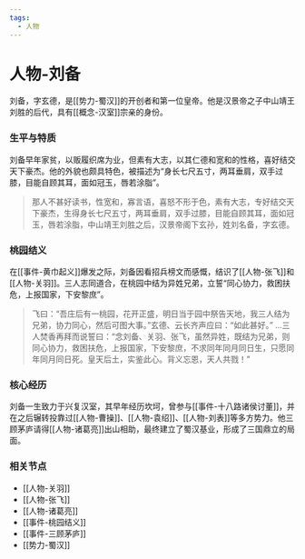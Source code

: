 ```yaml
---
tags:
  - 人物
---
```

# 人物-刘备

刘备，字玄德，是[[势力-蜀汉]]的开创者和第一位皇帝。他是汉景帝之子中山靖王刘胜的后代，具有[[概念-汉室]]宗亲的身份。

### 生平与特质

刘备早年家贫，以贩履织席为业，但素有大志，以其仁德和宽和的性格，喜好结交天下豪杰。他的外貌也颇具特色，被描述为“身长七尺五寸，两耳垂肩，双手过膝，目能自顾其耳，面如冠玉，唇若涂脂”。

> 那人不甚好读书，性宽和，寡言语，喜怒不形于色，素有大志，专好结交天下豪杰，生得身长七尺五寸，两耳垂肩，双手过膝，目能自顾其耳，面如冠玉，唇若涂脂，中山靖王刘胜之后，汉景帝阁下玄孙，姓刘名备，字玄德。

### 桃园结义

在[[事件-黄巾起义]]爆发之际，刘备因看招兵榜文而感慨，结识了[[人物-张飞]]和[[人物-关羽]]。三人志同道合，在桃园中结为异姓兄弟，立誓“同心协力，救困扶危，上报国家，下安黎庶”。

> 飞曰：“吾庄后有一桃园，花开正盛，明日当于园中祭告天地，我三人结为兄弟，协力同心，然后可图大事。”玄德、云长齐声应曰：“如此甚好。”
> ...三人焚香再拜而说誓曰：“念刘备、关羽、张飞，虽然异姓，既结为兄弟，则同心协力，救困扶危，上报国家，下安黎庶，不求同年同月同日生，只愿同年同月同日死。皇天后土，实鉴此心。背义忘恩，天人共戮！”

### 核心经历

刘备一生致力于兴复汉室，其早年经历坎坷，曾参与[[事件-十八路诸侯讨董]]，并在之后辗转投靠过[[人物-曹操]]、[[人物-袁绍]]、[[人物-刘表]]等多方势力。他三顾茅庐请得[[人物-诸葛亮]]出山相助，最终建立了蜀汉基业，形成了三国鼎立的局面。

### 相关节点
- [[人物-关羽]]
- [[人物-张飞]]
- [[人物-诸葛亮]]
- [[事件-桃园结义]]
- [[事件-三顾茅庐]]
- [[势力-蜀汉]]
